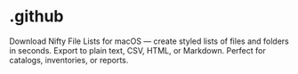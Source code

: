# .github
Download Nifty File Lists for macOS — create styled lists of files and folders in seconds. Export to plain text, CSV, HTML, or Markdown. Perfect for catalogs, inventories, or reports.
